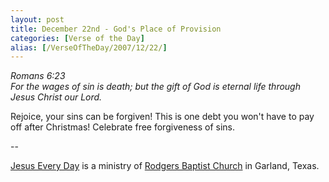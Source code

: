 ```yaml
---
layout: post
title: December 22nd - God's Place of Provision
categories: [Verse of the Day]
alias: [/VerseOfTheDay/2007/12/22/]
---
```


_Romans 6:23  
For the wages of sin is death; but the gift of God is eternal life
through Jesus Christ our Lord._

Rejoice, your sins can be forgiven! This is one debt you won't have
to pay off after Christmas! Celebrate free forgiveness of sins.

 --

<a href=http://jesuseveryday.net>Jesus Every Day</a> is a ministry of <a href=http://rodgersbaptist.net>Rodgers Baptist Church</a> in Garland, Texas.
